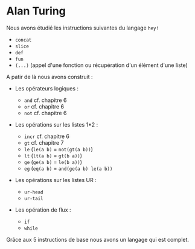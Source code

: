 # Alan Turing

Nous avons étudié les instructions suivantes du langage `hey!`
  - `concat`
  - `slice`
  - `def`
  - `fun`
  - `(...)` (appel d'une fonction ou récupération d'un élément d'une liste)

A patir de là nous avons construit :
  - Les opérateurs logiques :
    - `and` cf. chapitre 6
    - `or` cf. chapitre 6
    - `not` cf. chapitre 6

  - Les opérations sur les listes 1\*2 :
    - `incr` cf. chapitre 6
    - `gt`  cf. chapitre 7
    - `le` (`le(a b)` = `not(gt(a b))`)
    - `lt` (`lt(a b)` = `gt(b a))`)
    - `ge` (`ge(a b)` = `le(b a))`)
    - `eg` (`eq(a b)` = `and(ge(a b) le(a b))`

  - Les opérations sur les listes UR :
    - `ur-head`
    - `ur-tail`

  - Les opération de flux :
    - `if`
    - `while`
    
Grâce aux 5 instructions de base nous avons un langage qui est complet.